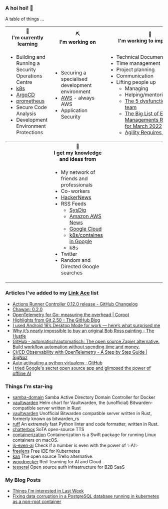 ### A hoi hoi! 👋

A table of things ...

<table>
    <tr>
        <th>🌱<br/>I'm currently learning</th>
        <th>⛏<br/> I'm working on</th>
        <th>🚧<br/>I'm working to improve on</th>
    </tr>
    <tr>
        <td>
            <ul>
                <li>Building and Running a Security Operations Centre</li>
                <li><a href="https://kubernetes.io/">k8s</a></li>
                <li><a href="https://argoproj.github.io/">ArgoCD</a></li>
                <li><a href="https://prometheus.io/">prometheus</a></li>
                <li>Secure Code Analysis</li>
                <li>Development Environment Protections</li>
            </ul>
        </td>
        <td>
            <ul>
                <li>Securing a specialised development environment</li>
                <li><a href="https://aws.amazon.com/">AWS</a> - always AWS</li>
                <li>Application Security</li>
            </ul>
        </td>
        <td>
            <ul>
                <li>Technical Documentation</li>
                <li>Time management</li>
                <li>Project planning</li>
                <li>Communication</li>
                <li>Lifting people up
                    <ul>
                      <li>Managing</li>
                      <li>Helping/mentoring/coaching</li>
                      <li><a href="https://valid.com/5-dysfunctions-of-a-team/">The 5 dysfunctions of a team</a></li>
                      <li><a href="https://practicallyleading.dev/the-big-list-of-engineering-management-resources-march-2022">The Big List of Engineering Managements Resources - for March 2022</a></li>
                      <li><a href="https://www.industriallogic.com/blog/agility-requires-balance/">Agility Requires Balance</a></li>
                    </ul>
                </li>
            </ul>
        </td>
    </tr>
    <tr>
        <th>&nbsp;</th>
        <th>🏫<br/>I get my knowledge and ideas from</th>
        <th>&nbsp;</th>
    </tr>
    <tr>
        <td>&nbsp;</td>
        <td>
            <ul>
                <li>My network of friends and professionals</li>
                <li>Co-workers</li>
                <li><a href="https://news.ycombinator.com/">HackerNews</a></li>
                <li>RSS Feeds
                    <ul>
                        <li><a href="http://fetchrss.com/rss/5b4e9e358a93f8cc058b4567960404014.xml">SysDig</a></li>
                        <li><a href="https://aws.amazon.com/new/feed/">Amazon AWS News</a></li>
                        <li><a href="https://cloudblog.withgoogle.com/rss/">Google Cloud</a></li>
                        <li><a href="https://cloudblog.withgoogle.com/products/containers-kubernetes/rss/">k8s/containes in Google</a></li>
                        <li><a href="https://kubernetes.io/feed.xml">k8s</a></li>
                    </ul>
                </li>
                <li>Twitter</li>
                <li>Random and Directed Google searches</li>
            </ul>
        </td>
        <td>&nbsp;</td>
    </tr>
</table>

### Articles I've added to my [Link Ace](https://links.pgmac.net.au/) list

* [Actions Runner Controller 0.12.0 release - GitHub Changelog](https://github.blog/changelog/2025-06-13-actions-runner-controller-0-12-0-release/)
* [Chawan: 0.2.0](https://chawan.net/news/chawan-0-2-0.html)
* [OpenTelemetry for Go: measuring the overhead | Coroot](https://coroot.com/blog/opentelemetry-for-go-measuring-the-overhead/)
* [Highlights from Git 2.50 - The GitHub Blog](https://github.blog/open-source/git/highlights-from-git-2-50/)
* [I used Android 16’s Desktop Mode for work — here’s what surprised me](https://www.androidauthority.com/working-android-16-desktop-mode-3567057/)
* [Why it’s nearly impossible to buy an original Bob Ross painting - The Hustle](https://thehustle.co/why-its-nearly-impossible-to-buy-an-original-bob-ross-painting)
* [GitHub - automatisch/automatisch: The open source Zapier alternative. Build workflow automation without spending time and money.](https://github.com/automatisch/automatisch)
* [CI/CD Observability with OpenTelemetry - A Step by Step Guide | SigNoz](https://signoz.io/blog/cicd-observability-with-opentelemetry/)
* [Auto activating a python virtualenv · GitHub](https://gist.github.com/pgmac/0bc0da3df511ca58993ec5416950a04d)
* [I tried Google's secret open source app and glimpsed the power of offline AI](https://www.androidauthority.com/google-ai-edge-gallery-3565904/)

### Things I'm star-ing

* [samba-domain](https://github.com/Fmstrat/samba-domain)
  Samba Active Directory Domain Controller for Docker
* [vaultwarden](https://github.com/guerzon/vaultwarden)
  Helm chart for Vaultwarden, the (unofficial) Bitwarden-compatible server written in Rust
* [vaultwarden](https://github.com/dani-garcia/vaultwarden)
  Unofficial Bitwarden compatible server written in Rust, formerly known as bitwarden_rs
* [ruff](https://github.com/astral-sh/ruff)
  An extremely fast Python linter and code formatter, written in Rust.
* [chatterbox](https://github.com/resemble-ai/chatterbox)
  SoTA open-source TTS
* [containerization](https://github.com/apple/containerization)
  Containerization is a Swift package for running Linux containers on macOS.
* [is-even-ai](https://github.com/Calvin-LL/is-even-ai)
  Check if a number is even with the power of ✨AI✨
* [freelens](https://github.com/freelensapp/freelens)
  Free IDE for Kubernetes
* [kan](https://github.com/kanbn/kan)
  The open source Trello alternative.
* [woodpecker](https://github.com/OperantAI/woodpecker)
  Red Teaming for AI and Cloud
* [tesseral](https://github.com/tesseral-labs/tesseral)
  Open source auth infrastructure for B2B SaaS

### My Blog Posts

* [Things I'm interested in Last Week](https://pgmac.net.au/last-week/)
* [Fixing data corruption in a PostgreSQL database running in kubernetes as a non-root container](https://pgmac.net.au/tech/2025/04/19/bitnami-postgresql-corrupt-data-fix.html)
